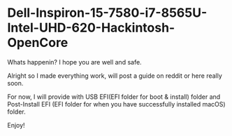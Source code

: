 # Dell-Inspiron-15-7580-i7-8565U-Intel-UHD-620-Hackintosh-OpenCore

Whats happenin? I hope you are well and safe.

Alright so I made everything work, will post a guide on reddit or here really soon.

For now, I will provide with USB EFI(EFI folder for boot & install) folder and Post-Install EFI (EFI folder for when you have successfully installed macOS) folder.

Enjoy!
